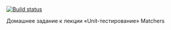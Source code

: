 [![Build status](https://ci.appveyor.com/api/projects/status/ybc6j5q47um85y4w?svg=true)](https://ci.appveyor.com/project/fedoweb/unit-test-second)

Домашнее задание к лекции «Unit-тестирование»
Matchers